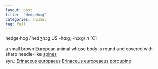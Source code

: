 ```yaml
---
layout: post
title:  "Hedgehog"
categories: animal
tag: fail
---
```

<DIV style="MARGIN: 0px 0px 5px">hedge<B>·</B>hog /ˈhedʒhɔg US -hɑːg, -hɔːg/ <I>n</I> [C] <BR><BR>a small brown European animal whose body is round and covered with sharp needle-like <A href="{{ site.baseurl }}/spine"><U>spines</U></A></DIV>
<DIV style="MARGIN: 0px 0px 5px">
<DIV style="MARGIN: 4px 0px">syn.: <A href="{{ site.baseurl }}/Erinaceus%20europaeus"><U>Erinaceus europaeus</U></A> <A href="{{ site.baseurl }}/Erinaceus%20europeaeus"><U>Erinaceus europeaeus</U></A> <A href="{{ site.baseurl }}/porcupine"><U>porcupine</U></A></DIV></DIV>
